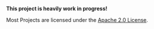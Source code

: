 **This project is heavily work in progress!**

Most Projects are licensed under the [Apache 2.0 License](https://github.com/crash-lang/crash/blob/main/LICENSE).
